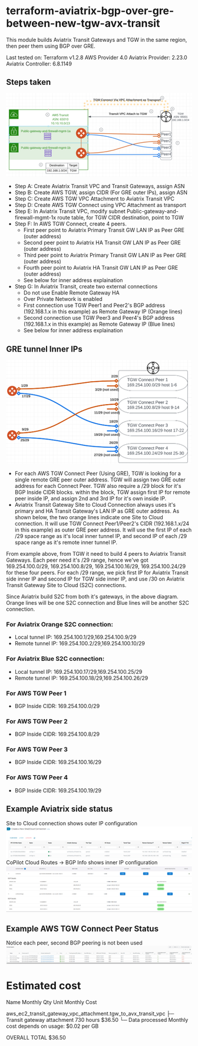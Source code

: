 # terraform-aviatrix-bgp-over-gre-between-new-tgw-avx-transit

This module builds Aviatrix Transit Gateways and TGW in the same region, then peer them using BGP over GRE.

Last tested on:
Terraform v1.2.8
AWS Provider 4.0
Aviatrix Provider: 2.23.0
Aviatrix Controller: 6.8.1149

## Steps taken
![](20220913095913.png)  
- Step A: Create Aviatrix Transit VPC and Transit Gateways, assign ASN
- Step B: Create AWS TGW, assign CIDR (For GRE outer IPs), assign ASN
- Step C: Create AWS TGW VPC Attachment to Aviatrix Transit VPC
- Step D: Create AWS TGW Connect using VPC Attachment as transport
- Step E: In Aviatrix Transit VPC, modify subnet Public-gateway-and-firewall-mgmt-1x route table, for TGW CIDR destination, point to TGW
- Step F: In AWS TGW Connect, create 4 peers.
    - First peer point to Aviatrix Primary Transit GW LAN IP as Peer GRE (outer address)
    - Second peer point to Aviatrix HA Transit GW LAN IP as Peer GRE (outer address)
    - Third peer point to Aviatrix Primary Transit GW LAN IP as Peer GRE (outer address)
    - Fourth peer point to Aviatrix HA Transit GW LAN IP as Peer GRE (outer address)
    - See below for inner address explaination
- Step G: In Aviatrix Transit, create two external connections
    - Do not use Enable Remote Gateway HA
    - Over Private Network is enabled
    - First connection use TGW Peer1 and Peer2's BGP address (192.168.1.x in this example) as Remote Gateway IP (Orange lines)
    - Second connection use TGW Peer3 and Peer4's BGP address (192.168.1.x in this example) as Remote Gateway IP (Blue lines)
    - See below for inner address explaination



## GRE tunnel Inner IPs
![](20220913101944.png)  
* For each AWS TGW Connect Peer (Using GRE), TGW is looking for a single remote GRE peer outer address. TGW will assign two GRE outer address for each Connect Peer. TGW also require a /29 block for it's BGP Inside CIDR blocks. within the block, TGW assign first IP for remote peer inside IP, and assign 2nd and 3rd IP for it's own inside IP.
* Aviatrix Transit Gateway Site to Cloud Connection always uses it's primary and HA Transit Gateway's LAN IP as GRE outer address. As shown below, the two orange lines indicate one Site to Cloud connection. It will use TGW Connect Peer1/Peer2's CIDR (192.168.1.x/24 in this example) as outer GRE peer address. It will use the first IP of each /29 space range as it's local inner tunnel IP, and second IP of each /29 space range as it's remote inner tunnel IP.


From example above, from TGW it need to build 4 peers to Aviatrix Transit Gateways.
Each peer need it's /29 range, hence we've got 169.254.100.0/29, 169.254.100.8/29, 169.254.100.16/29, 169.254.100.24/29 for these four peers.
For each /29 range, we pick first IP for Aviatrix Transit side inner IP and second IP for TGW side inner IP, and use /30 on Aviatrix Transit Gateway Site to Cloud (S2C) connections.

Since Aviatrix build S2C from both it's gateways, in the above diagram. Orange lines will be one S2C connection and Blue lines will be another S2C connection.

### For Aviatrix Orange S2C connection:
* Local tunnel IP: 169.254.100.1/29,169.254.100.9/29
* Remote tunnel IP: 169.254.100.2/29,169.254.100.10/29

### For Aviatrix Blue S2C connection:
* Local tunnel IP: 169.254.100.17/29,169.254.100.25/29
* Remote tunnel IP: 169.254.100.18/29,169.254.100.26/29

### For AWS TGW Peer 1
* BGP Inside CIDR: 169.254.100.0/29

### For AWS TGW Peer 2
* BGP Inside CIDR: 169.254.100.8/29

### For AWS TGW Peer 3
* BGP Inside CIDR: 169.254.100.16/29

### For AWS TGW Peer 4
* BGP Inside CIDR: 169.254.100.19/29


## Example Aviatrix side status
Site to Cloud connection shows outer IP configuration
![](20220913100646.png)  
CoPilot Cloud Routes -> BGP Info shows inner IP configuration
![](20220913100539.png)  

## Example AWS TGW Connect Peer Status
Notice each peer, second BGP peering is not been used
![](20220913100248.png)


# Estimated cost
 Name                                                             Monthly Qty  Unit            Monthly Cost

 aws_ec2_transit_gateway_vpc_attachment.tgw_to_avx_transit_vpc
 ├─ Transit gateway attachment                                            730  hours                 $36.50
 └─ Data processed                                              Monthly cost depends on usage: $0.02 per GB

 OVERALL TOTAL                                                                                       $36.50